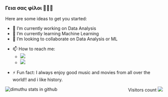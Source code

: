 ### Γεια σας φίλοι 🕵🏼‍♂️


<!-- **ashen007/ashen007** is a ✨ _special_ ✨ repository because its `README.md` (this file) appears on your GitHub profile. -->

Here are some ideas to get you started:

- 🔭 I’m currently working on Data Analysis
- 🌱 I’m currently learning Machine Learning
- 👯 I’m looking to collaborate on Data Analysis or ML 
<!-- - 🤔 I’m looking for help with  -->
<!-- - 💬 Ask me about ... -->
- 📫 How to reach me: 
  - [<img src="https://img.icons8.com/bubbles/50/000000/gmail.png" />](mailto:hewarathna@outlook.com)
  - [<img target="_blank" src="https://img.icons8.com/bubbles/50/000000/linkedin.png"/>](https://www.linkedin.com/in/ashen-iranga-91771315b/)
<!-- - 😄 Pronouns: ... -->
- ⚡ Fun fact: I always enjoy good music and movies from all over the world!! and i like history.


<p align="right">Visitors count <img src="https://profile-counter.glitch.me/ashen007/count.svg" />
<img align="left" alt="dimuthu stats in github" src="https://github-readme-stats.vercel.app/api?username=Dimuthu-10&show_icons=true&hide_border=true" />
